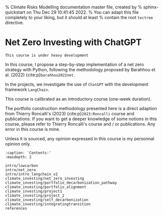 % Climate Risks Modelling documentation master file, created by
% sphinx-quickstart on Thu Dec 29 10:41:45 2022.
% You can adapt this file completely to your liking, but it should at least
% contain the root `toctree` directive.

# Net Zero Investing with ChatGPT


```{warning}
This course is under heavy development
```

In this course, I propose a step-by-step implementation of a net zero strategy with Python, following the methodology proposed by Barahhou et al. (2022) {cite:p}`barahhou2022net`.

In the projects, we investigate the use of `ChatGPT` with the development framework `LangChain`.

This course is calibrated as an introductory course (one-week duration).

The portfolio construction methodology presented here is a direct adaption from Thierry Roncalli's (2023)  {cite:p}`2023:Roncalli` course and publications. If you want to get a deeper knowledge of some notions in this course, please refer to Thierry Roncalli's course and / or publications.
Any error in this course is mine. 

Unless it is sourced, any opinion expressed in this course is my personnal opinion only. 


```{toctree}
:caption: 'Contents:'
:maxdepth: 2

intro/lowcarbon
intro/net_zero
intro/intro_langchain_v2
climate_investing/net_zero_investing
climate_investing/portfolio_decarbonization_pathway
climate_investing/portfolio_alignment
climate_investing/project1
climate_investing/project_2
climate_investing/self_decarbonization
climate_investing/integratingtransition
references
```
